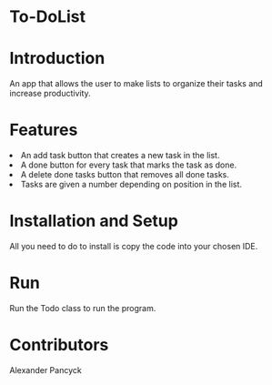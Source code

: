 # To-DoList
<h1> Introduction</h1>
An app that allows the user to make lists to organize their tasks and increase productivity.
<h1> Features</h1>
<li> An add task button that creates a new task in the list. </li>
<li> A done button for every task that marks the task as done. </li>
<li> A delete done tasks button that removes all done tasks. </li>
<li> Tasks are given a number depending on position in the list. </li>
<h1> Installation and Setup</h1>
All you need to do to install is copy the code into your chosen IDE. 
<h1> Run</h1>
Run the Todo class to run the program.
<h1> Contributors</h1>
Alexander Pancyck
